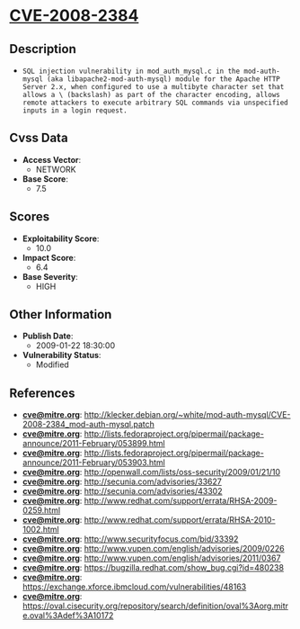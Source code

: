 
# [CVE-2008-2384](http://klecker.debian.org/~white/mod-auth-mysql/CVE-2008-2384_mod-auth-mysql.patch)

## Description

- `SQL injection vulnerability in mod_auth_mysql.c in the mod-auth-mysql (aka libapache2-mod-auth-mysql) module for the Apache HTTP Server 2.x, when configured to use a multibyte character set that allows a \ (backslash) as part of the character encoding, allows remote attackers to execute arbitrary SQL commands via unspecified inputs in a login request.`

## Cvss Data

- **Access Vector**:
  - NETWORK
- **Base Score**:
  - 7.5

## Scores

- **Exploitability Score**:
  - 10.0
- **Impact Score**:
  - 6.4
- **Base Severity**:
  - HIGH

## Other Information

- **Publish Date**:
  - 2009-01-22 18:30:00
- **Vulnerability Status**:
  - Modified

## References

- **cve@mitre.org**: http://klecker.debian.org/~white/mod-auth-mysql/CVE-2008-2384_mod-auth-mysql.patch
- **cve@mitre.org**: http://lists.fedoraproject.org/pipermail/package-announce/2011-February/053899.html
- **cve@mitre.org**: http://lists.fedoraproject.org/pipermail/package-announce/2011-February/053903.html
- **cve@mitre.org**: http://openwall.com/lists/oss-security/2009/01/21/10
- **cve@mitre.org**: http://secunia.com/advisories/33627
- **cve@mitre.org**: http://secunia.com/advisories/43302
- **cve@mitre.org**: http://www.redhat.com/support/errata/RHSA-2009-0259.html
- **cve@mitre.org**: http://www.redhat.com/support/errata/RHSA-2010-1002.html
- **cve@mitre.org**: http://www.securityfocus.com/bid/33392
- **cve@mitre.org**: http://www.vupen.com/english/advisories/2009/0226
- **cve@mitre.org**: http://www.vupen.com/english/advisories/2011/0367
- **cve@mitre.org**: https://bugzilla.redhat.com/show_bug.cgi?id=480238
- **cve@mitre.org**: https://exchange.xforce.ibmcloud.com/vulnerabilities/48163
- **cve@mitre.org**: https://oval.cisecurity.org/repository/search/definition/oval%3Aorg.mitre.oval%3Adef%3A10172
